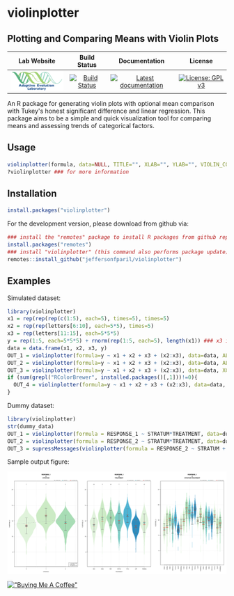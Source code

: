 # violinplotter
## Plotting and Comparing Means with Violin Plots

|                                                        **Lab Website**                                                        |                                                               **Build Status**                                                                |                                                                              **Documentation**                                                                               |                                                   **License**                                                   |
|:-----------------------------------------------------------------------------------------------------------------------------:|:---------------------------------------------------------------------------------------------------------------------------------------------:|:----------------------------------------------------------------------------------------------------------------------------------------------------------------------------:|:---------------------------------------------------------------------------------------------------------------:|
| <a href="https://adaptive-evolution.biosciences.unimelb.edu.au/"><img src="misc/adaevo_lab_unimelb_2020.png" width="150"></a> | [![Build Status](https://travis-ci.com/jeffersonfparil/violinplotter.svg?branch=master)](https://travis-ci.com/jeffersonfparil/violinplotter) | <a href="https://github.com/jeffersonfparil/violinplotter/wiki" target="_blank"><img src="https://img.shields.io/badge/docs-latest-blue.svg" alt="Latest documentation"></a> | [![License: GPL v3](https://img.shields.io/badge/License-GPLv3-blue.svg)](https://www.gnu.org/licenses/gpl-3.0) |

An R package for generating violin plots with optional mean comparison with Tukey's honest significant difference and linear regression.
This package aims to be a simple and quick visualization tool for comparing means and assessing trends of categorical factors.

## Usage

```r
violinplotter(formula, data=NULL, TITLE="", XLAB="", YLAB="", VIOLIN_COLOURS=c("#e0f3db", "#ccebc5", "#a8ddb5", "#7bccc4", "#4eb3d3", "#2b8cbe"), ERROR_BAR_COLOURS=c("#636363", "#1c9099", "#de2d26"), XCATEGOR=TRUE, LOGX=FALSE, LOGX_BASE=1, HSDX=TRUE, ALPHA=0.05, REGRESSX=FALSE)
?violinplotter ### for more information
```

## Installation

```r
install.packages("violinplotter")
```
For the development version, please download from github via:
```r
### install the "remotes" package to install R packages from github repositories
install.packages("remotes")
### install "violinplotter" (this command also performs package update)
remotes::install_github("jeffersonfparil/violinplotter")
```

## Examples

Simulated dataset:

```r
library(violinplotter)
x1 = rep(rep(rep(c(1:5), each=5), times=5), times=5)
x2 = rep(rep(letters[6:10], each=5*5), times=5)
x3 = rep(letters[11:15], each=5*5*5)
y = rep(1:5, each=5*5*5) + rnorm(rep(1:5, each=5), length(x1)) ### x3 is the variable affecting y (see each=5*5*5)
data = data.frame(x1, x2, x3, y)
OUT_1 = violinplotter(formula=y ~ x1 + x2 + x3 + (x2:x3), data=data, ALPHA=0.05)
OUT_2 = violinplotter(formula=y ~ x1 + x2 + x3 + (x2:x3), data=data, ALPHA=0.001)
OUT_3 = violinplotter(formula=y ~ x1 + x2 + x3 + (x2:x3), data=data, XCATEGOR=c(F,T,T,T), LOGX=c(T,F,F,F), LOGX_BASE=c(2,1,1,1), REGRESSX=c(T,F,F,F))
if (sum(grepl("RColorBrewer", installed.packages()[,1]))!=0){
  OUT_4 = violinplotter(formula=y ~ x1 + x2 + x3 + (x2:x3), data=data, VIOLIN_COLOURS=list(RColorBrewer::brewer.pal(9, "Set1"), RColorBrewer::brewer.pal(9, "Spectral"), RColorBrewer::brewer.pal(9, "GnBu")))
}
```

Dummy dataset:

```r
library(violinplotter)
str(dummy_data)
OUT_1 = violinplotter(formula = RESPONSE_1 ~ STRATUM*TREATMENT, data=dummy_data, XCATEGOR=c(FALSE,TRUE,TRUE), REGRESSX=c(TRUE, FALSE, FALSE), HSD=c(TRUE, TRUE, FALSE))
OUT_2 = violinplotter(formula = RESPONSE_2 ~ STRATUM*TREATMENT, data=dummy_data)
OUT_3 = supressMessages(violinplotter(formula = RESPONSE_2 ~ STRATUM + TREATMENT, data=dummy_data))
```
Sample output figure:

<img src="misc/dummy_data_out.png" width="1200"></a>

[!["Buying Me A Coffee"](https://www.buymeacoffee.com/assets/img/custom_images/orange_img.png)](https://www.buymeacoffee.com/jeffersonfparil)
